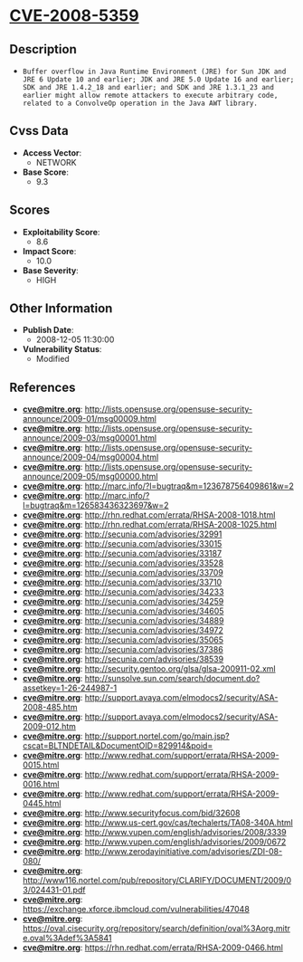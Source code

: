 
# [CVE-2008-5359](http://lists.opensuse.org/opensuse-security-announce/2009-01/msg00009.html)

## Description

- `Buffer overflow in Java Runtime Environment (JRE) for Sun JDK and JRE 6 Update 10 and earlier; JDK and JRE 5.0 Update 16 and earlier; SDK and JRE 1.4.2_18 and earlier; and SDK and JRE 1.3.1_23 and earlier might allow remote attackers to execute arbitrary code, related to a ConvolveOp operation in the Java AWT library.`

## Cvss Data

- **Access Vector**:
  - NETWORK
- **Base Score**:
  - 9.3

## Scores

- **Exploitability Score**:
  - 8.6
- **Impact Score**:
  - 10.0
- **Base Severity**:
  - HIGH

## Other Information

- **Publish Date**:
  - 2008-12-05 11:30:00
- **Vulnerability Status**:
  - Modified

## References

- **cve@mitre.org**: http://lists.opensuse.org/opensuse-security-announce/2009-01/msg00009.html
- **cve@mitre.org**: http://lists.opensuse.org/opensuse-security-announce/2009-03/msg00001.html
- **cve@mitre.org**: http://lists.opensuse.org/opensuse-security-announce/2009-04/msg00004.html
- **cve@mitre.org**: http://lists.opensuse.org/opensuse-security-announce/2009-05/msg00000.html
- **cve@mitre.org**: http://marc.info/?l=bugtraq&m=123678756409861&w=2
- **cve@mitre.org**: http://marc.info/?l=bugtraq&m=126583436323697&w=2
- **cve@mitre.org**: http://rhn.redhat.com/errata/RHSA-2008-1018.html
- **cve@mitre.org**: http://rhn.redhat.com/errata/RHSA-2008-1025.html
- **cve@mitre.org**: http://secunia.com/advisories/32991
- **cve@mitre.org**: http://secunia.com/advisories/33015
- **cve@mitre.org**: http://secunia.com/advisories/33187
- **cve@mitre.org**: http://secunia.com/advisories/33528
- **cve@mitre.org**: http://secunia.com/advisories/33709
- **cve@mitre.org**: http://secunia.com/advisories/33710
- **cve@mitre.org**: http://secunia.com/advisories/34233
- **cve@mitre.org**: http://secunia.com/advisories/34259
- **cve@mitre.org**: http://secunia.com/advisories/34605
- **cve@mitre.org**: http://secunia.com/advisories/34889
- **cve@mitre.org**: http://secunia.com/advisories/34972
- **cve@mitre.org**: http://secunia.com/advisories/35065
- **cve@mitre.org**: http://secunia.com/advisories/37386
- **cve@mitre.org**: http://secunia.com/advisories/38539
- **cve@mitre.org**: http://security.gentoo.org/glsa/glsa-200911-02.xml
- **cve@mitre.org**: http://sunsolve.sun.com/search/document.do?assetkey=1-26-244987-1
- **cve@mitre.org**: http://support.avaya.com/elmodocs2/security/ASA-2008-485.htm
- **cve@mitre.org**: http://support.avaya.com/elmodocs2/security/ASA-2009-012.htm
- **cve@mitre.org**: http://support.nortel.com/go/main.jsp?cscat=BLTNDETAIL&DocumentOID=829914&poid=
- **cve@mitre.org**: http://www.redhat.com/support/errata/RHSA-2009-0015.html
- **cve@mitre.org**: http://www.redhat.com/support/errata/RHSA-2009-0016.html
- **cve@mitre.org**: http://www.redhat.com/support/errata/RHSA-2009-0445.html
- **cve@mitre.org**: http://www.securityfocus.com/bid/32608
- **cve@mitre.org**: http://www.us-cert.gov/cas/techalerts/TA08-340A.html
- **cve@mitre.org**: http://www.vupen.com/english/advisories/2008/3339
- **cve@mitre.org**: http://www.vupen.com/english/advisories/2009/0672
- **cve@mitre.org**: http://www.zerodayinitiative.com/advisories/ZDI-08-080/
- **cve@mitre.org**: http://www116.nortel.com/pub/repository/CLARIFY/DOCUMENT/2009/03/024431-01.pdf
- **cve@mitre.org**: https://exchange.xforce.ibmcloud.com/vulnerabilities/47048
- **cve@mitre.org**: https://oval.cisecurity.org/repository/search/definition/oval%3Aorg.mitre.oval%3Adef%3A5841
- **cve@mitre.org**: https://rhn.redhat.com/errata/RHSA-2009-0466.html

